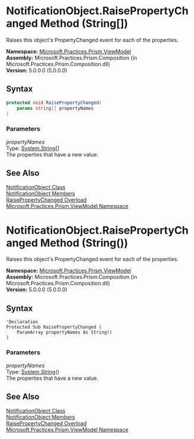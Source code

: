 ﻿---
TOCTitle: 'RaisePropertyChanged Method (String[])'
Title: 'NotificationObject.RaisePropertyChanged Method (String[]) (Microsoft.Practices.Prism.ViewModel)'
ms:assetid: 'M:Microsoft.Practices.Prism.ViewModel.NotificationObject.RaisePropertyChanged(System.String[])'
ms:mtpsurl: 'notificationobject-raisepropertychanged-method-mspp-viewmodel.md'
---

# NotificationObject.RaisePropertyChanged Method (String[])

Raises this object's PropertyChanged event for each of the properties.

**Namespace:** [Microsoft.Practices.Prism.ViewModel](/patterns-practices/reference/mspp-viewmodel-namespace)  
**Assembly:** Microsoft.Practices.Prism.Composition (in Microsoft.Practices.Prism.Composition.dll)  
**Version:** 5.0.0.0 (5.0.0.0)

## Syntax

```C#
protected void RaisePropertyChanged(
	params string[] propertyNames
)
```

### Parameters

*propertyNames*  
Type: [System.String](http://msdn.microsoft.com/en-us/library/s1wwdcbf)[]  
The properties that have a new value.

## See Also

[NotificationObject Class](/patterns-practices/reference/notificationobject-class-mspp-viewmodel)  
[NotificationObject Members](/patterns-practices/reference/notificationobject-members-mspp-viewmodel)  
[RaisePropertyChanged Overload](/patterns-practices/reference/notificationobject-raisepropertychanged-method-mspp-viewmodel)  
[Microsoft.Practices.Prism.ViewModel Namespace](/patterns-practices/reference/mspp-viewmodel-namespace)  


# NotificationObject.RaisePropertyChanged Method (String())

Raises this object's PropertyChanged event for each of the properties.

**Namespace:** [Microsoft.Practices.Prism.ViewModel](/patterns-practices/reference/mspp-viewmodel-namespace)  
**Assembly:** Microsoft.Practices.Prism.Composition (in Microsoft.Practices.Prism.Composition.dll)  
**Version:** 5.0.0.0 (5.0.0.0)

## Syntax

```VB
'Declaration
Protected Sub RaisePropertyChanged ( 
	ParamArray propertyNames As String()
)
```

### Parameters

*propertyNames*  
Type: [System.String](http://msdn.microsoft.com/en-us/library/s1wwdcbf)()  
The properties that have a new value.

## See Also

[NotificationObject Class](/patterns-practices/reference/notificationobject-class-mspp-viewmodel)  
[NotificationObject Members](/patterns-practices/reference/notificationobject-members-mspp-viewmodel)  
[RaisePropertyChanged Overload](/patterns-practices/reference/notificationobject-raisepropertychanged-method-mspp-viewmodel)  
[Microsoft.Practices.Prism.ViewModel Namespace](/patterns-practices/reference/mspp-viewmodel-namespace)  